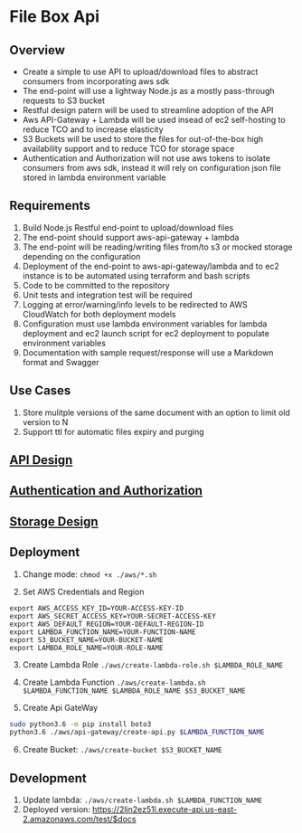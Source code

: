 # File Box Api

## Overview

* Create a simple to use API to upload/download files to abstract consumers from incorporating aws sdk
* The end-point will use a lightway Node.js as a mostly pass-through requests to S3 bucket
* Restful design patern will be used to streamline adoption of the API
* Aws API-Gateway + Lambda will be used insead of ec2 self-hosting to reduce TCO and to increase elasticity
* S3 Buckets will be used to store the files for out-of-the-box high availability support and to reduce TCO for storage space
* Authentication and Authorization will not use aws tokens to isolate consumers from aws sdk, instead it will rely on configuration json file stored in lambda environment variable

## Requirements

1. Build Node.js Restful end-point to upload/download files
2. The end-point should support aws-api-gateway + lambda
3. The end-point will be reading/writing files from/to s3 or mocked storage depending on the configuration
4. Deployment of the end-point to aws-api-gateway/lambda and to ec2 instance is to be automated using terraform and bash scripts
5. Code to be committed to the repository
6. Unit tests and integration test will be required
7. Logging at error/warning/info levels to be redirected to AWS CloudWatch for both deployment models
8. Configuration must use lambda environment variables for lambda deployment and ec2 launch script for ec2 deployment to populate environment variables
9. Documentation with sample request/response will use a Markdown format and Swagger

## Use Cases

1. Store mulitple versions of the same document with an option to limit old version to N
2. Support ttl for automatic files expiry and purging

## [API Design](./docs/API.md)

## [Authentication and Authorization](./docs/AuthC&AuthZ.md)

## [Storage Design](./docs/StorageDesign.md)

## Deployment

1. Change mode: `chmod +x ./aws/*.sh`

2. Set AWS Credentials and Region 
  ```
  export AWS_ACCESS_KEY_ID=YOUR-ACCESS-KEY-ID  
  export AWS_SECRET_ACCESS_KEY=YOUR-SECRET-ACCESS-KEY  
  export AWS_DEFAULT_REGION=YOUR-DEFAULT-REGION-ID  
  export LAMBDA_FUNCTION_NAME=YOUR-FUNCTION-NAME  
  export S3_BUCKET_NAME=YOUR-BUCKET-NAME  
  export LAMBDA_ROLE_NAME=YOUR-ROLE-NAME  
  ```

3. Create Lambda Role `./aws/create-lambda-role.sh $LAMBDA_ROLE_NAME`

4. Create Lambda Function `./aws/create-lambda.sh $LAMBDA_FUNCTION_NAME $LAMBDA_ROLE_NAME $S3_BUCKET_NAME`

5. Create Api GateWay
  ```bash
  sudo python3.6 -m pip install boto3  
  python3.6 ./aws/api-gateway/create-api.py $LAMBDA_FUNCTION_NAME
  ```

6. Create Bucket: `./aws/create-bucket $S3_BUCKET_NAME`
  
## Development

1. Update lambda: `./aws/create-lambda.sh $LAMBDA_FUNCTION_NAME`
2. Deployed version: https://2ljn2ez51l.execute-api.us-east-2.amazonaws.com/test/$docs